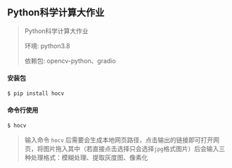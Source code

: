 ## Python科学计算大作业

> Python科学计算大作业
>
> 环境: python3.8
>
> 依赖包: opencv-python、gradio

#### 安装包

```sh
$ pip install hocv
```

#### 命令行使用

```sh
$ hocv
```

> 输入命令 `hocv` 后需要会生成本地网页路径，点击输出的链接即可打开网页，将图片拖入其中（若直接点击选择只会选择`jpg`格式图片）后会输入三种处理格式：模糊处理、提取灰度图、像素化

